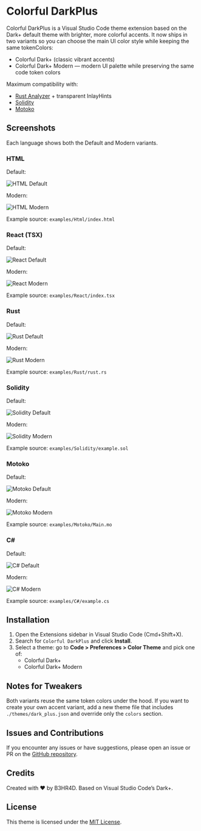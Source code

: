 # Colorful DarkPlus

Colorful DarkPlus is a Visual Studio Code theme extension based on the Dark+ default theme with brighter, more colorful accents. It now ships in two variants so you can choose the main UI color style while keeping the same tokenColors:

- Colorful Dark+ (classic vibrant accents)
- Colorful Dark+ Modern — modern UI palette while preserving the same code token colors

Maximum compatibility with:

- [Rust Analyzer](https://marketplace.visualstudio.com/items?itemName=rust-lang.rust-analyzer) + transparent InlayHints
- [Solidity](https://marketplace.visualstudio.com/items?itemName=JuanBlanco.solidity)
- [Motoko](https://marketplace.visualstudio.com/items?itemName=dfinity-foundation.vscode-motoko)

## Screenshots

Each language shows both the Default and Modern variants.

### HTML

Default:

![HTML Default](./examples/Html/default.png)

Modern:

![HTML Modern](./examples/Html/modern.png)

Example source: `examples/Html/index.html`

### React (TSX)

Default:

![React Default](./examples/React/default.png)

Modern:

![React Modern](./examples/React/modern.png)

Example source: `examples/React/index.tsx`

### Rust

Default:

![Rust Default](./examples/Rust/default.png)

Modern:

![Rust Modern](./examples/Rust/modern.png)

Example source: `examples/Rust/rust.rs`

### Solidity

Default:

![Solidity Default](./examples/Solidity/default.png)

Modern:

![Solidity Modern](./examples/Solidity/modern.png)

Example source: `examples/Solidity/example.sol`

### Motoko

Default:

![Motoko Default](./examples/Motoko/default.png)

Modern:

![Motoko Modern](./examples/Motoko/modern.png)

Example source: `examples/Motoko/Main.mo`

### C#

Default:

![C# Default](./examples/C%23/default.png)

Modern:

![C# Modern](./examples/C%23/modern.png)

Example source: `examples/C#/example.cs`

## Installation

1. Open the Extensions sidebar in Visual Studio Code (Cmd+Shift+X).
2. Search for `Colorful DarkPlus` and click **Install**.
3. Select a theme: go to **Code > Preferences > Color Theme** and pick one of:
   - Colorful Dark+
   - Colorful Dark+ Modern

## Notes for Tweakers

Both variants reuse the same token colors under the hood. If you want to create your own accent variant, add a new theme file that includes `./themes/dark_plus.json` and override only the `colors` section.

## Issues and Contributions

If you encounter any issues or have suggestions, please open an issue or PR on the [GitHub repository](https://github.com/b3hr4d/Colorful-VSCode-DarkPlus).

## Credits

Created with ❤️ by B3HR4D. Based on Visual Studio Code’s Dark+.

## License

This theme is licensed under the [MIT License](https://opensource.org/licenses/MIT).
